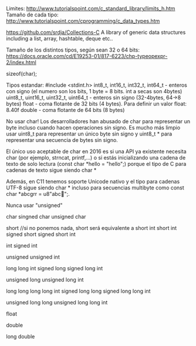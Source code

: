 Limites:  http://www.tutorialspoint.com/c_standard_library/limits_h.htm
Tamaño de cada tipo: http://www.tutorialspoint.com/cprogramming/c_data_types.htm

https://github.com/srdja/Collections-C
A library of generic data structures including a list, array, hashtable, deque etc..


Tamaño de los distintos tipos, según sean 32 o 64 bits:
https://docs.oracle.com/cd/E19253-01/817-6223/chp-typeopexpr-2/index.html


sizeof(char);

Tipos estandar:
#include <stdint.h>
int8_t, int16_t, int32_t, int64_t - enteros con signo (el numero son los bits, 1 byte = 8 bits. int a secas son 4bytes)
uint8_t, uint16_t, uint32_t, uint64_t - enteros sin signo (32-4bytes, 64->8 bytes)
float - coma flotante de 32 bits (4 bytes). Para definir un valor float: 8.40f
double - coma flotante de 64 bits  (8 bytes)

No usar char!
Los desarrolladores han abusado de char para representar un byte incluso cuando hacen operaciones sin signo. Es mucho más limpio usar uint8_t para representar un único byte sin signo y uint8_t * para representar una secuencia de bytes sin signo.

El único uso aceptable de char en 2016 es si una API ya existente necesita char (por ejemplo, strncat, printf,…) o si estás inicializando una cadena de texto de solo lectura (const char *hello = "hello";) porque el tipo de C para cadenas de texto sigue siendo char *

Además, en C11 tenemos soporte Unicode nativo y el tipo para cadenas UTF-8 sigue siendo char * incluso para secuencias multibyte como const char *abcgrr = u8"abc😬";.


Nunca usar "unsigned"

char
singned char
unsigned char

short //si no ponemos nada, short será equivalente a short int
short int
signed short
signed short int

int
signed int

unsigned
unsigned int

long
long int
signed long
signed long int

unsigned long
unsigned long int

long long
long long int
signed long long
signed long long int

unsigned long long
unsigned long long int

float

double

long double
